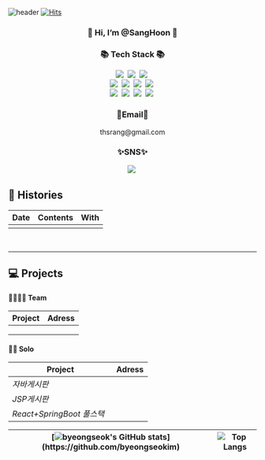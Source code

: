 ![header](https://capsule-render.vercel.app/api?type=venom&color=182B3A$height=200&text=Hoon%20Git&fontAlign=50&stroke=00FF00)
[![Hits](https://hits.seeyoufarm.com/api/count/incr/badge.svg?url=https%3A%2F%2Fgithub.com%2FIgu-ri&count_bg=%230002FF&title_bg=%23FFFFFF&icon=smugmug.svg&icon_color=%23004CFF&title=hits&edge_flat=false)](https://hits.seeyoufarm.com)
<h3 align="center">💫  Hi, I’m @SangHoon 💫</h3>

<h3 align="center">📚 Tech Stack 📚</h3>
<p align="center">
  <img src="https://img.shields.io/badge/Java-007396?style=flat-square&logo=Java&logoColor=white"/></a>&nbsp
  <img src="https://img.shields.io/badge/Python-3766AB?style=flat-square&logo=Python&logoColor=white"/></a>&nbsp 
  <img src="https://img.shields.io/badge/Javascript-ffb13b?style=flat-square&logo=javascript&logoColor=white"/></a>&nbsp 
  <br>
  <img src="https://img.shields.io/badge/Spring-6DB33F?style=flat-square&logo=Spring&logoColor=white"/></a>&nbsp
  <img src="https://img.shields.io/badge/SpringBoot-6DB33F?style=flat-square&logo=SpringBoot&logoColor=white"/></a>&nbsp 
  <img src="https://img.shields.io/badge/Node.js-339933?style=flat-square&logo=Node.js&logoColor=white"/></a>&nbsp
  <img src="https://img.shields.io/badge/Express-000000?style=flat-square&logo=Express&logoColor=white"/></a>&nbsp
  <br>
  <img src="https://img.shields.io/badge/Mysql-E6B91E?style=flat-square&logo=MySql&logoColor=white"/></a>&nbsp 
  <img src="https://img.shields.io/badge/AWS-232F3E?style=flat-square&logo=AmazonAWS&logoColor=white"/></a>&nbsp 
  <img src="https://img.shields.io/badge/Docker-2496ED?style=flat-square&logo=Docker&logoColor=white"/></a>&nbsp 
  <img src="https://img.shields.io/badge/Jenkins-D24939?style=flat-square&logo=Jenkins&logoColor=white"/></a>&nbsp 
</p>

<h3 align="center">💌Email💌</h3>
<p align="center">thsrang@gmail.com</p>
<h3 align="center">✨SNS✨</h3>
<p align="center">
  <a href="https://www.instagram.com/sanghoon_lee_edw?igsh=MTJ6dDhia2tyZzNnYw=="><img src="https://img.shields.io/badge/Instagram-E4405F?style=flat-square&logo=Instagram&logoColor=white&link=https://www.instagram.com/sanghoon_lee_edw?igsh=MTJ6dDhia2tyZzNnYw==/"/></a>&nbsp
</p>
<!---
Igu-ri/Igu-ri is a ✨ special ✨ repository because its `README.md` (this file) appears on your GitHub profile.
You can click the Preview link to take a look at your changes.

  
![header](https://capsule-render.vercel.app/api?type=waving&color=timeGradient&text=Welcome%20to%20byeongseok%20GitHub%20(●'◡'●)&animation=twinkling&fontSize=25&fontAlignY=40&fontAlign=70&height=250&desc=Web%20Developer%20Student&rotate=0)
---




## 🛠주 사용 기술 스택 🛠
![Java](https://img.shields.io/badge/Java-007396?style=for-the-badge&logo=openjdk&logoColor=white)
![JavaScript](https://img.shields.io/badge/JavaScript-F7DF1E?style=for-the-badge&logo=javascript&logoColor=black)
![HTML5](https://img.shields.io/badge/HTML5-E34F26?style=for-the-badge&logo=html5&logoColor=white)
![CSS3](https://img.shields.io/badge/CSS3-1572B6?style=for-the-badge&logo=css3&logoColor=white)
![React](https://img.shields.io/badge/React-61DAFB?style=for-the-badge&logo=react&logoColor=black)
![Spring](https://img.shields.io/badge/Spring-6DB33F?style=for-the-badge&logo=spring&logoColor=white)
![Spring Boot](https://img.shields.io/badge/Spring_Boot-6DB33F?style=for-the-badge&logo=spring-boot&logoColor=white)


![MariaDB](https://img.shields.io/badge/MariaDB-003545?style=for-the-badge&logo=mariadb&logoColor=white)
![MySQL](https://img.shields.io/badge/MySQL-4479A1?style=for-the-badge&logo=mysql&logoColor=white)


![Eclipse IDE](https://img.shields.io/badge/Eclipse%20IDE-2C2255.svg?&style=for-the-badge&logo=Eclipse%20IDE&logoColor=white)
![Visual Studio Code](https://img.shields.io/badge/Visual%20Studio%20Code-007ACC.svg?&style=for-the-badge&logo=Visual%20Studio%20Code&logoColor=white)
## 🧰 사용해본 기술 스택 🧰
<img src="https://img.shields.io/badge/firebase-FFCA28?style=for-the-badge&logo=firebase&logoColor=white"><abcdefghijk>
![React Native](https://img.shields.io/badge/React_Native-61DAFB?style=for-the-badge&logo=react&logoColor=white)
![Android](https://img.shields.io/badge/Android-3DDC84?style=for-the-badge&logo=android&logoColor=white)
<img src="https://img.shields.io/badge/androidstudio-3DDC84?style=for-the-badge&logo=androidstudio&logoColor=white"> 
![Python](https://img.shields.io/badge/Python-3776AB?style=for-the-badge&logo=python&logoColor=white)
![figma](https://img.shields.io/badge/figma-F24E1E?style=for-the-badge&logo=figma&logoColor=white)


## 📔 나의 관심 기술📔
![Swift](https://img.shields.io/badge/Swift-FA7343?style=for-the-badge&logo=swift&logoColor=white)
![flutter](https://img.shields.io/badge/flutter-02569B?style=for-the-badge&logo=flutter&logoColor=white)
![dart](https://img.shields.io/badge/dart-0175C2?style=for-the-badge&logo=dart&logoColor=white)
![arduino](https://img.shields.io/badge/arduino-00878F?style=for-the-badge&logo=arduino&logoColor=white)
![.net](https://img.shields.io/badge/dotnet-512BD4?style=for-the-badge&logo=dotnet&logoColor=white)
![docker](https://img.shields.io/badge/docker-2496ED?style=for-the-badge&logo=docker&logoColor=white)
![kubernetes](https://img.shields.io/badge/kubernetes-326CE5?style=for-the-badge&logo=kubernetes&logoColor=white)


<hr>


<!-- [![stackticon](https://firebasestorage.googleapis.com/v0/b/stackticon-81399.appspot.com/o/images%2F1690982818384?alt=media&token=2a38c110-ee97-4ae3-9ad6-b569944ec34a)](https://github.com/msdio/stackticon) -->

<!--
[![stackticon](https://firebasestorage.googleapis.com/v0/b/stackticon-81399.appspot.com/o/images%2F1690984961126?alt=media&token=39aa059b-8452-428b-979c-ac751eff9e27)](https://github.com/msdio/stackticon)
-->

<!-- <div style="text-align: center;">
<a href="https://github.com/msdio/stackticon">
  <img src="https://firebasestorage.googleapis.com/v0/b/stackticon-81399.appspot.com/o/images%2F1690982818384?alt=media&token=2a38c110-ee97-4ae3-9ad6-b569944ec34a" alt="stackticon" width="700px"/>
</a>
</div>

-->

<div align="left">

## 🎥 Histories <br>
<!-- <div align="center"> -->
  
| Date | Contents | With |
|:---:|:---:|:---:|
| | | |

  
<!-- </div> -->


<br><hr>
## 💻 Projects





#### 👨‍👩‍👦‍👦 Team
| Project | Adress |
|---|---|
 |||
 |||
 |||



#### 🙎‍♂️ Solo

| Project | Adress |
|---|---|
|*자바게시판* &nbsp; | |
|*JSP게시판* &nbsp; | |
|*React+SpringBoot 풀스택* &nbsp; | |


</div>
</details>

|[![byeongseok's GitHub stats](https://github-readme-stats.vercel.app/api?username=byeongseokim&include_all_commits=true&theme=swift&hide_border=true&count_private=true&locale=kr&disable_animations=false&show_owner=false&&theme=buefyhide_border=true")](https://github.com/byeongseokim)|![Top Langs](https://github-readme-stats.vercel.app/api/top-langs/?username=byeongseokim&langs_count=10&hide=html&layout=compact&custom_title=많이사용되는언어&hide_border=true)
| ------------- | ------------- |

